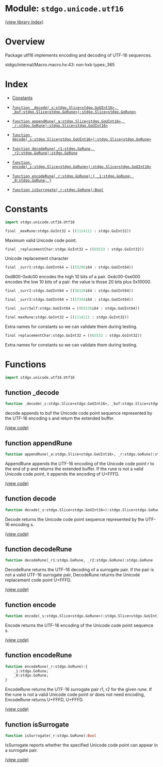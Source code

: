 # Module: `stdgo.unicode.utf16`

[(view library index)](../../stdgo.md)


# Overview



Package utf16 implements encoding and decoding of UTF\-16 sequences.  

stdgo/internal/Macro.macro.hx:43: non hxb types:,365

# Index


- [Constants](<#constants>)

- [`function _decode(_s:stdgo.Slice<stdgo.GoUInt16>, _buf:stdgo.Slice<stdgo.GoRune>):stdgo.Slice<stdgo.GoRune>`](<#function-_decode>)

- [`function appendRune(_a:stdgo.Slice<stdgo.GoUInt16>, _r:stdgo.GoRune):stdgo.Slice<stdgo.GoUInt16>`](<#function-appendrune>)

- [`function decode(_s:stdgo.Slice<stdgo.GoUInt16>):stdgo.Slice<stdgo.GoRune>`](<#function-decode>)

- [`function decodeRune(_r1:stdgo.GoRune, _r2:stdgo.GoRune):stdgo.GoRune`](<#function-decoderune>)

- [`function encode(_s:stdgo.Slice<stdgo.GoRune>):stdgo.Slice<stdgo.GoUInt16>`](<#function-encode>)

- [`function encodeRune(_r:stdgo.GoRune):{
	_1:stdgo.GoRune;
	_0:stdgo.GoRune;
}`](<#function-encoderune>)

- [`function isSurrogate(_r:stdgo.GoRune):Bool`](<#function-issurrogate>)

# Constants


```haxe
import stdgo.unicode.utf16.Utf16
```


```haxe
final _maxRune:stdgo.GoInt32 = ((1114111 : stdgo.GoInt32))
```



Maximum valid Unicode code point.  

```haxe
final _replacementChar:stdgo.GoInt32 = ((65533 : stdgo.GoInt32))
```



Unicode replacement character  

```haxe
final _surr1:stdgo.GoUInt64 = ((55296i64 : stdgo.GoUInt64))
```



0xd800\-0xdc00 encodes the high 10 bits of a pair.
0xdc00\-0xe000 encodes the low 10 bits of a pair.
the value is those 20 bits plus 0x10000.  

```haxe
final _surr2:stdgo.GoUInt64 = ((56320i64 : stdgo.GoUInt64))
```


```haxe
final _surr3:stdgo.GoUInt64 = ((57344i64 : stdgo.GoUInt64))
```


```haxe
final _surrSelf:stdgo.GoUInt64 = ((65536i64 : stdgo.GoUInt64))
```


```haxe
final maxRune:stdgo.GoInt32 = ((1114111 : stdgo.GoInt32))
```



Extra names for constants so we can validate them during testing.  

```haxe
final replacementChar:stdgo.GoInt32 = ((65533 : stdgo.GoInt32))
```



Extra names for constants so we can validate them during testing.  

# Functions


```haxe
import stdgo.unicode.utf16.Utf16
```


## function \_decode


```haxe
function _decode(_s:stdgo.Slice<stdgo.GoUInt16>, _buf:stdgo.Slice<stdgo.GoRune>):stdgo.Slice<stdgo.GoRune>
```



decode appends to buf the Unicode code point sequence represented
by the UTF\-16 encoding s and return the extended buffer.  

[\(view code\)](<./Utf16.hx#L141>)


## function appendRune


```haxe
function appendRune(_a:stdgo.Slice<stdgo.GoUInt16>, _r:stdgo.GoRune):stdgo.Slice<stdgo.GoUInt16>
```



AppendRune appends the UTF\-16 encoding of the Unicode code point r
to the end of p and returns the extended buffer. If the rune is not
a valid Unicode code point, it appends the encoding of U\+FFFD.  

[\(view code\)](<./Utf16.hx#L120>)


## function decode


```haxe
function decode(_s:stdgo.Slice<stdgo.GoUInt16>):stdgo.Slice<stdgo.GoRune>
```



Decode returns the Unicode code point sequence represented
by the UTF\-16 encoding s.  

[\(view code\)](<./Utf16.hx#L133>)


## function decodeRune


```haxe
function decodeRune(_r1:stdgo.GoRune, _r2:stdgo.GoRune):stdgo.GoRune
```



DecodeRune returns the UTF\-16 decoding of a surrogate pair.
If the pair is not a valid UTF\-16 surrogate pair, DecodeRune returns
the Unicode replacement code point U\+FFFD.  

[\(view code\)](<./Utf16.hx#L68>)


## function encode


```haxe
function encode(_s:stdgo.Slice<stdgo.GoRune>):stdgo.Slice<stdgo.GoUInt16>
```



Encode returns the UTF\-16 encoding of the Unicode code point sequence s.  

[\(view code\)](<./Utf16.hx#L90>)


## function encodeRune


```haxe
function encodeRune(_r:stdgo.GoRune):{
	_1:stdgo.GoRune;
	_0:stdgo.GoRune;
}
```



EncodeRune returns the UTF\-16 surrogate pair r1, r2 for the given rune.
If the rune is not a valid Unicode code point or does not need encoding,
EncodeRune returns U\+FFFD, U\+FFFD.  

[\(view code\)](<./Utf16.hx#L79>)


## function isSurrogate


```haxe
function isSurrogate(_r:stdgo.GoRune):Bool
```



IsSurrogate reports whether the specified Unicode code point
can appear in a surrogate pair.  

[\(view code\)](<./Utf16.hx#L60>)


